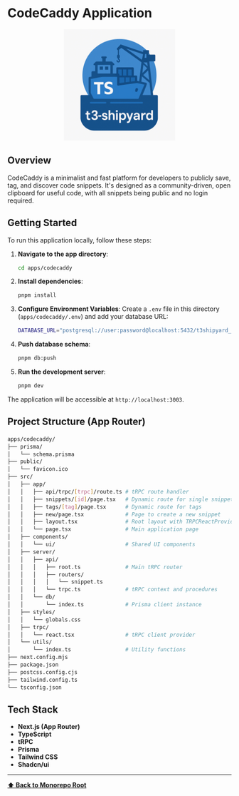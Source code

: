 # CodeCaddy Application

<p align="center">
  <img src="../../t3-shipyard-image.png" alt="t3-shipyard logo" width="250"/>
</p>

## Overview

CodeCaddy is a minimalist and fast platform for developers to publicly save, tag, and discover code snippets. It's designed as a community-driven, open clipboard for useful code, with all snippets being public and no login required.

## Getting Started

To run this application locally, follow these steps:

1. **Navigate to the app directory**:

   ```bash
   cd apps/codecaddy
   ```

2. **Install dependencies**:

   ```bash
   pnpm install
   ```

3. **Configure Environment Variables**: Create a `.env` file in this directory (`apps/codecaddy/.env`) and add your database URL:

   ```sh
   DATABASE_URL="postgresql://user:password@localhost:5432/t3shipyard_codecaddy"
   ```

4. **Push database schema**:

   ```bash
   pnpm db:push
   ```

5. **Run the development server**:

   ```bash
   pnpm dev
   ```

The application will be accessible at `http://localhost:3003`.

## Project Structure (App Router)

```sh
apps/codecaddy/
├── prisma/
│   └── schema.prisma
├── public/
│   └── favicon.ico
├── src/
│   ├── app/
│   │   ├── api/trpc/[trpc]/route.ts # tRPC route handler
│   │   ├── snippets/[id]/page.tsx   # Dynamic route for single snippets
│   │   ├── tags/[tag]/page.tsx      # Dynamic route for tags
│   │   ├── new/page.tsx             # Page to create a new snippet
│   │   ├── layout.tsx               # Root layout with TRPCReactProvider
│   │   └── page.tsx                 # Main application page
│   ├── components/
│   │   └── ui/                      # Shared UI components
│   ├── server/
│   │   ├── api/
│   │   │   ├── root.ts              # Main tRPC router
│   │   │   ├── routers/
│   │   │   │   └── snippet.ts
│   │   │   └── trpc.ts              # tRPC context and procedures
│   │   └── db/
│   │       └── index.ts             # Prisma client instance
│   ├── styles/
│   │   └── globals.css
│   ├── trpc/
│   │   └── react.tsx                # tRPC client provider
│   └── utils/
│       └── index.ts                 # Utility functions
├── next.config.mjs
├── package.json
├── postcss.config.cjs
├── tailwind.config.ts
└── tsconfig.json
```

## Tech Stack

- **Next.js (App Router)**
- **TypeScript**
- **tRPC**
- **Prisma**
- **Tailwind CSS**
- **Shadcn/ui**

---

**[⬆️ Back to Monorepo Root](https://github.com/dunamismax/t3-shipyard?tab=readme-ov-file#projects-overview)**
